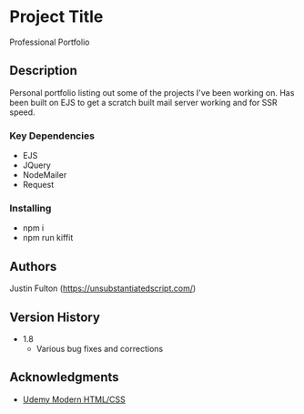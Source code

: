 # Project Title

Professional Portfolio 

## Description

Personal portfolio listing out some of the projects I've been working on. Has been built on EJS to get a scratch built mail server working and for SSR speed. 

### Key Dependencies

- EJS
- JQuery
- NodeMailer
- Request

### Installing

- npm i
- npm run kiffit



## Authors

Justin Fulton (https://unsubstantiatedscript.com/)

## Version History

- 1.8
  - Various bug fixes and corrections

## Acknowledgments

- [Udemy Modern HTML/CSS](https://www.udemy.com/course/modern-html-css-from-the-beginning/)
